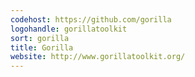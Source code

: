 ```yaml
---
codehost: https://github.com/gorilla
logohandle: gorillatoolkit
sort: gorilla
title: Gorilla
website: http://www.gorillatoolkit.org/
---
```

